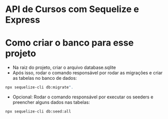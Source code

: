# API de Cursos com Sequelize e Express

# Como criar o banco para esse projeto

- Na raiz do projeto, criar o arquivo database.sqlite
- Após isso, rodar o comando responsável por rodar as migrações e criar as tabelas no banco de dados:

```bash
npx sequelize-cli db:migrate".
```

- Opcional: Rodar o comando responsável por executar os seeders e preencher alguns dados nas tabelas:

```bash
npx sequelize-cli db:seed:all
```
